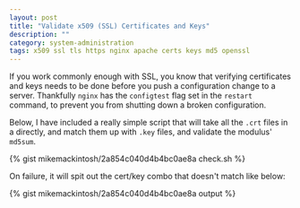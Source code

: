 ```yaml
---
layout: post
title: "Validate x509 (SSL) Certificates and Keys"
description: ""
category: system-administration
tags: x509 ssl tls https nginx apache certs keys md5 openssl
---
```


If you work commonly enough with SSL, you know that verifying certificates and keys needs to be done before you push a configuration change to a server. Thankfully `nginx` has the `configtest` flag set in the `restart` command, to prevent you from shutting down a broken configuration.

Below, I have included a really simple script that will take all the `.crt` files in a directly, and match them up with `.key` files, and validate the modulus' `md5sum`. 

{% gist mikemackintosh/2a854c040d4b4bc0ae8a check.sh %}

On failure, it will spit out the cert/key combo that doesn't match like below:

{% gist mikemackintosh/2a854c040d4b4bc0ae8a output %}
